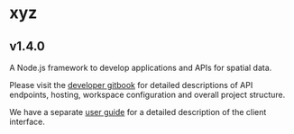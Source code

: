 # xyz

## v1.4.0

A Node.js framework to develop applications and APIs for spatial data.

Please visit the [developer gitbook](https://geolytix.gitbook.io/xyz-developer-guide) for detailed descriptions of API endpoints, hosting, workspace configuration and overall project structure.

We have a separate [user guide](https://geolytix.gitbook.io/xyz-user-guide) for a detailed description of the client interface.
